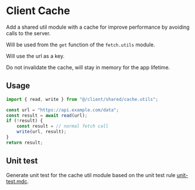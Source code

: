 # Client Cache

Add a shared util module with a cache for improve performance by avoiding calls to the server.

Will be used from the `get` function of the `fetch.utils` module.

Will use the url as a key.

Do not invalidate the cache, will stay in memory for the app lifetime.

## Usage

```ts
import { read, write } from "@/client/shared/cache.utils";

const url = "https://api.example.com/data";
const result = await read(url);
if (!result) {
	const result = // normal fetch call
	write(url, result);
}
return result;
```


## Unit test

Generate unit test for the cache util module based on the unit test rule [unit-test.mdc](/.cursor/rules/project-unit-test.mdc).
